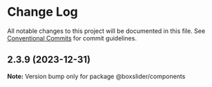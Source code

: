 # Change Log

All notable changes to this project will be documented in this file.
See [Conventional Commits](https://conventionalcommits.org) for commit guidelines.

## 2.3.9 (2023-12-31)

**Note:** Version bump only for package @boxslider/components
